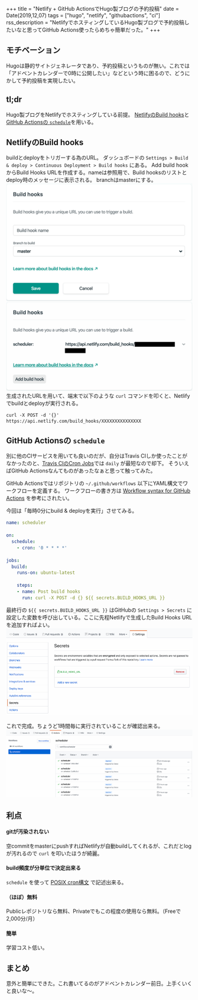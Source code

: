 +++
title = "Netlify +  GitHub ActionsでHugo製ブログの予約投稿"
date = Date(2019,12,07)
tags = ["hugo", "netlify", "githubactions", "ci"]
rss_description = "NetlifyでホスティングしているHugo製ブログで予約投稿したいなと思ってGitHub Actions使ったらめちゃ簡単だった。"
+++

## モチベーション

Hugoは静的サイトジェネレータであり、予約投稿というものが無い。これでは「アドベントカレンダーで0時に公開したい」などという時に困るので、どうにかして予約投稿を実現したい。

## tl;dr

Hugo製ブログをNetlifyでホスティングしている前提。
[NetlifyのBuild hooks](https://docs.netlify.com/configure-builds/build-hooks/#parameters)と[GitHub Actionsの `schedule`](https://help.github.com/en/actions/automating-your-workflow-with-github-actions/events-that-trigger-workflows#scheduled-events-schedule)を用いる。

## NetlifyのBuild hooks

buildとdeployをトリガーする為のURL。
ダッシュボードの `Settings > Build & deploy > Continuous Deployment > Build hooks` にある。
Add build hookからBuild Hooks URLを作成する。nameは参照用で、Build hooksのリストとdeploy時のメッセージに表示される。
branchはmasterにする。
![Add Build Hook](/img/2019-12-07/addbuildhook.png)
![Build Hooks URL](/img/2019-12-07/build_hooks_url.png)
生成されたURLを用いて、端末で以下のような `curl` コマンドを叩くと、Netlifyでbuildとdeployが実行される。

```shell
curl -X POST -d '{}' https://api.netlify.com/build_hooks/XXXXXXXXXXXXXXX
```

## GitHub Actionsの `schedule`

別に他のCIサービスを用いても良いのだが、自分はTravis CIしか使ったことがなかったのと、[Travis CIのCron Jobs](https://docs.travis-ci.com/user/cron-jobs/)では `daily` が最短なので却下。
そういえばGitHub Actionsなんてものがあったなぁと思って触ってみた。

GitHub Actionsではリポジトリの `~/.github/workflows` 以下にYAML構文でワークフローを定義する。
ワークフローの書き方は [Workflow syntax for GitHub Actions](https://help.github.com/en/actions/automating-your-workflow-with-github-actions/workflow-syntax-for-github-actions) を参考にされたい。

今回は「毎時0分にbuild & deployを実行」させてみる。
```yaml
name: scheduler

on:
  schedule:
    - cron: '0 * * * *'

jobs:
  build:
    runs-on: ubuntu-latest

    steps:
    - name: Post build hooks
      run: curl -X POST -d {} ${{ secrets.BUILD_HOOKS_URL }}
```

最終行の `${{ secrets.BUILD_HOOKS_URL }}` はGitHubの `Settings > Secrets` に設定した変数を呼び出している。ここに先程Netlifyで生成したBuild Hooks URLを追加すればよい。
![Secrets](/img/2019-12-07/secrets_buildhooksurl.png)

これで完成。ちょうど1時間毎に実行されていることが確認出来る。
![Scheduler](/img/2019-12-07/scheduler_workflows.png)

## 利点
#### gitが汚染されない
空commitをmasterにpushすればNetlifyが自動buildしてくれるが、これだとlogが汚れるので `curl` を叩いたほうが綺麗。
#### build頻度が分単位で決定出来る
`schedule` を使って [POSIX cron構文](https://pubs.opengroup.org/onlinepubs/9699919799/utilities/crontab.html#tag_20_25_07) で記述出来る。
#### （ほぼ）無料
Publicレポジトリなら無料、Privateでもこの程度の使用なら無料。（Freeで2,000分/月）
#### 簡単
学習コスト低い。

## まとめ
意外と簡単にできた。これ書いてるのがアドベントカレンダー前日。上手くいくと良いな〜。
